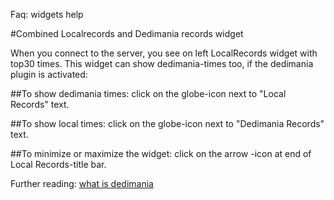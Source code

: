 ﻿Faq: widgets help 

#Combined Localrecords and Dedimania records widget

When you connect to the server, you see on left LocalRecords widget with top30 times. This widget can show 
dedimania-times too, if the dedimania plugin is activated:

##To show dedimania times:
click on the globe-icon next to "Local Records" text.

##To show local times:
click on the globe-icon next to "Dedimania Records" text.

##To minimize or maximize the widget:
click on the arrow -icon at end of Local Records-title bar.

Further reading:
[what is dedimania](dedimania.md)

